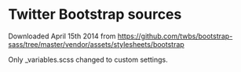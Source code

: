 Twitter Bootstrap sources
=========================

Downloaded April 15th 2014 from
https://github.com/twbs/bootstrap-sass/tree/master/vendor/assets/stylesheets/bootstrap

Only _variables.scss changed to custom settings.
